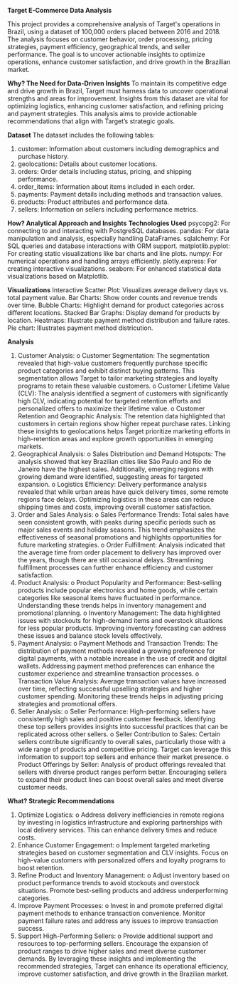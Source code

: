 **Target E-Commerce Data Analysis**

This project provides a comprehensive analysis of Target's operations in Brazil, using a dataset of 100,000 orders placed between 2016 and 2018. The analysis focuses on customer behavior, order processing, pricing strategies, payment efficiency, geographical trends, and seller performance. The goal is to uncover actionable insights to optimize operations, enhance customer satisfaction, and drive growth in the Brazilian market.

**Why? The Need for Data-Driven Insights**
To maintain its competitive edge and drive growth in Brazil, Target must harness data to uncover operational strengths and areas for improvement. Insights from this dataset are vital for optimizing logistics, enhancing customer satisfaction, and refining pricing and payment strategies. This analysis aims to provide actionable recommendations that align with Target’s strategic goals.

**Dataset**
The dataset includes the following tables:
1. customer: Information about customers including demographics and purchase history.
2. geolocations: Details about customer locations.
3. orders: Order details including status, pricing, and shipping performance.
4. order_items: Information about items included in each order.
5. payments: Payment details including methods and transaction values.
6. products: Product attributes and performance data.
7. sellers: Information on sellers including performance metrics.

**How? Analytical Approach and Insights**
**Technologies Used**
psycopg2: For connecting to and interacting with PostgreSQL databases.
pandas: For data manipulation and analysis, especially handling DataFrames.
sqlalchemy: For SQL queries and database interactions with ORM support.
matplotlib.pyplot: For creating static visualizations like bar charts and line plots.
numpy: For numerical operations and handling arrays efficiently.
plotly.express: For creating interactive visualizations.
seaborn: For enhanced statistical data visualizations based on Matplotlib.

**Visualizations**
Interactive Scatter Plot: Visualizes average delivery days vs. total payment value.
Bar Charts: Show order counts and revenue trends over time.
Bubble Charts: Highlight demand for product categories across different locations.
Stacked Bar Graphs: Display demand for products by location.
Heatmaps: Illustrate payment method distribution and failure rates.
Pie chart: Illustrates payment method districution.

**Analysis**

1.	Customer Analysis:
o	Customer Segmentation: The segmentation revealed that high-value customers frequently purchase specific product categories and exhibit distinct buying patterns. This segmentation allows Target to tailor marketing strategies and loyalty programs to retain these valuable customers.
o	Customer Lifetime Value (CLV): The analysis identified a segment of customers with significantly high CLV, indicating potential for targeted retention efforts and personalized offers to maximize their lifetime value.
o	Customer Retention and Geographic Analysis: The retention data highlighted that customers in certain regions show higher repeat purchase rates. Linking these insights to geolocations helps Target prioritize marketing efforts in high-retention areas and explore growth opportunities in emerging markets.
2.	Geographical Analysis:
o	Sales Distribution and Demand Hotspots: The analysis showed that key Brazilian cities like São Paulo and Rio de Janeiro have the highest sales. Additionally, emerging regions with growing demand were identified, suggesting areas for targeted expansion.
o	Logistics Efficiency: Delivery performance analysis revealed that while urban areas have quick delivery times, some remote regions face delays. Optimizing logistics in these areas can reduce shipping times and costs, improving overall customer satisfaction.
3.	Order and Sales Analysis:
o	Sales Performance Trends: Total sales have seen consistent growth, with peaks during specific periods such as major sales events and holiday seasons. This trend emphasizes the effectiveness of seasonal promotions and highlights opportunities for future marketing strategies.
o	Order Fulfillment: Analysis indicated that the average time from order placement to delivery has improved over the years, though there are still occasional delays. Streamlining fulfillment processes can further enhance efficiency and customer satisfaction.
4.	Product Analysis:
o	Product Popularity and Performance: Best-selling products include popular electronics and home goods, while certain categories like seasonal items have fluctuated in performance. Understanding these trends helps in inventory management and promotional planning.
o	Inventory Management: The data highlighted issues with stockouts for high-demand items and overstock situations for less popular products. Improving inventory forecasting can address these issues and balance stock levels effectively.
5.	Payment Analysis:
o	Payment Methods and Transaction Trends: The distribution of payment methods revealed a growing preference for digital payments, with a notable increase in the use of credit and digital wallets. Addressing payment method preferences can enhance the customer experience and streamline transaction processes.
o	Transaction Value Analysis: Average transaction values have increased over time, reflecting successful upselling strategies and higher customer spending. Monitoring these trends helps in adjusting pricing strategies and promotional offers.
6.	Seller Analysis:
o	Seller Performance: High-performing sellers have consistently high sales and positive customer feedback. Identifying these top sellers provides insights into successful practices that can be replicated across other sellers.
o	Seller Contribution to Sales: Certain sellers contribute significantly to overall sales, particularly those with a wide range of products and competitive pricing. Target can leverage this information to support top sellers and enhance their market presence.
o	Product Offerings by Seller: Analysis of product offerings revealed that sellers with diverse product ranges perform better. Encouraging sellers to expand their product lines can boost overall sales and meet diverse customer needs.

**What? Strategic Recommendations**
1.	Optimize Logistics:
o	Address delivery inefficiencies in remote regions by investing in logistics infrastructure and exploring partnerships with local delivery services. This can enhance delivery times and reduce costs.
2.	Enhance Customer Engagement:
o	Implement targeted marketing strategies based on customer segmentation and CLV insights. Focus on high-value customers with personalized offers and loyalty programs to boost retention.
3.	Refine Product and Inventory Management:
o	Adjust inventory based on product performance trends to avoid stockouts and overstock situations. Promote best-selling products and address underperforming categories.
4.	Improve Payment Processes:
o	Invest in and promote preferred digital payment methods to enhance transaction convenience. Monitor payment failure rates and address any issues to improve transaction success.
5.	Support High-Performing Sellers:
o	Provide additional support and resources to top-performing sellers. Encourage the expansion of product ranges to drive higher sales and meet diverse customer demands.
By leveraging these insights and implementing the recommended strategies, Target can enhance its operational efficiency, improve customer satisfaction, and drive growth in the Brazilian market.
